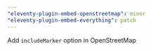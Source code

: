 ```yaml
---
"eleventy-plugin-embed-openstreetmap": minor
"eleventy-plugin-embed-everything": patch
---
```


Add `includeMarker` option in OpenStreetMap
